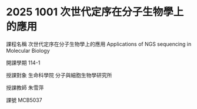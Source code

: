 # 2025 1001 次世代定序在分子生物學上的應用

課程名稱	次世代定序在分子生物學上的應用 Applications of NGS sequencing in Molecular Biology 

開課學期	114-1 

授課對象	生命科學院  分子與細胞生物學研究所  

授課教師	朱雪萍 

課號	MCB5037 
 
